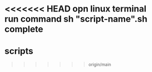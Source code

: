 <<<<<<< HEAD
opn linux terminal
run command 
sh "script-name".sh
complete
=======
# scripts
>>>>>>> origin/main
